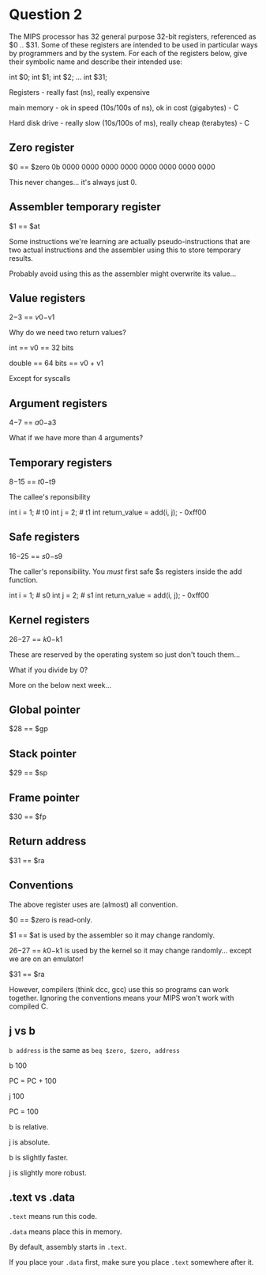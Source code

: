 # Question 2

The MIPS processor has 32 general purpose 32-bit registers, referenced as $0 .. $31. Some of these registers are intended to be used in particular ways by programmers and by the system. For each of the registers below, give their symbolic name and describe their intended use: 

int $0;
int $1;
int $2;
...
int $31;

Registers - really fast (ns), really expensive

main memory - ok in speed (10s/100s of ns), ok in cost (gigabytes) - C

Hard disk drive - really slow (10s/100s of ms), really cheap (terabytes) - C


## Zero register
$0 == $zero
0b 0000 0000 0000 0000 0000 0000 0000 0000

This never changes... it's always just 0.


## Assembler temporary register
$1 == $at

Some instructions we're learning are actually pseudo-instructions that are two actual instructions and the assembler using this to store temporary results.

Probably avoid using this as the assembler might overwrite its value...


## Value registers
$2-$3 == $v0-$v1

Why do we need two return values?

int == v0 == 32 bits

double == 64 bits == v0 + v1

Except for syscalls


## Argument registers

$4-$7 == $a0-$a3

What if we have more than 4 arguments?


## Temporary registers
$8-$15 == $t0-$t9

The callee's reponsibility

int i = 1; # t0
int j = 2; # t1
int return_value = add(i, j); - 0xff00


## Safe registers

$16-$25 == $s0-$s9

The caller's reponsibility. You *must* first safe $s registers inside the add function.

int i = 1; # s0
int j = 2; # s1
int return_value = add(i, j); - 0xff00


## Kernel registers
$26-$27 == $k0-$k1

These are reserved by the operating system so just don't touch them...

What if you divide by 0?


More on the below next week...

## Global pointer
$28 == $gp


## Stack pointer
$29 == $sp


## Frame pointer
$30 == $fp


## Return address
$31 == $ra

## Conventions

The above register uses are (almost) all convention.

$0 == $zero is read-only.

$1 == $at is used by the assembler so it may change randomly.

$26-$27 == $k0-$k1 is used by the kernel so it may change randomly... except we are on an emulator!

$31 == $ra

However, compilers (think dcc, gcc) use this so programs can work together. Ignoring the conventions means your MIPS won't work with compiled C.


## j vs b

`b address` is the same as `beq $zero, $zero, address`

b 100

PC = PC + 100

j 100

PC = 100

b is relative.

j is absolute.

b is slightly faster.

j is slightly more robust.

## .text vs .data

`.text` means run this code.

`.data` means place this in memory.

By default, assembly starts in `.text`.

If you place your `.data` first, make sure you place `.text` somewhere after it.
